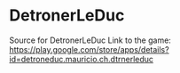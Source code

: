 # DetronerLeDuc
Source for DetronerLeDuc
Link to the game: https://play.google.com/store/apps/details?id=detroneduc.mauricio.ch.dtrnerleduc
